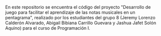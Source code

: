 En este repositorio se encuentra el código del proyecto "Desarrollo de juego para facilitar el aprendizaje de las notas musicales en un pentagrama",
realizado por los estudiantes del grupo 8 (Jeremy Lorenzo Calderón Alvarado, Abigail Bibiana Carrillo Guevara y Jashua Jafet Solón Aquino) para el 
curso de Programación I.
